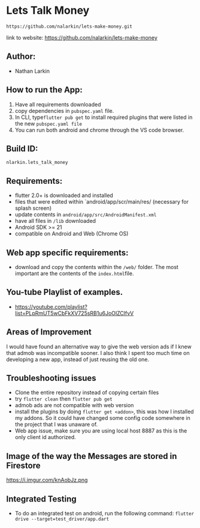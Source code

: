 # Lets Talk Money



`https://github.com/nalarkin/lets-make-money.git`

link to website: https://github.com/nalarkin/lets-make-money

## Author:

* Nathan Larkin

## How to run the App:

1. Have all requirements downloaded
2. copy dependencies in `pubspec.yaml` file.
3. In CLI, type`flutter pub get` to install required plugins that were listed in the new `pubspec.yaml file`
4. You can run both android and chrome through the VS code browser.

## Build ID: 

`nlarkin.lets_talk_money`

## Requirements:

* flutter 2.0+ is downloaded and installed
* files that were edited within `android/app/scr/main/res/  (necessary for splash screen)
* update contents in `android/app/src/AndroidManifest.xml`
* have all files in `/lib` downloaded
* Android SDK >= 21
* compatible on Android and Web (Chrome OS)

## Web app specific requirements:

* download and copy the contents within the `/web/` folder. The most important are the contents of the `index.html`file.


## You-tube Playlist of examples.

* https://youtube.com/playlist?list=PLpRmUT5wCbFkXV725sRB1u6JoOIZClfvV

## Areas of Improvement

I would have found an alternative way to give the web version ads if I knew that admob was incompatible sooner. I also think I spent too much time on developing a new app, instead of just reusing the old one.

## Troubleshooting issues

* Clone the entire repository instead of copying certain files
* try `flutter clean` then `flutter pub get`
* admob ads are not compatible with web version
* install the plugins by doing `flutter get <addon>`, this was how I installed my addons. So it could have changed some config code somewhere in the project that I was unaware of.
* Web app issue, make sure you are using local host 8887 as this is the only client id authorized.

## Image of the way the Messages are stored in Firestore

<a href="https://i.imgur.com/knAobJz.png">https://i.imgur.com/knAobJz.png</a>

## Integrated Testing

* To do an integrated test on android, run the following command: `flutter drive --target=test_driver/app.dart`

